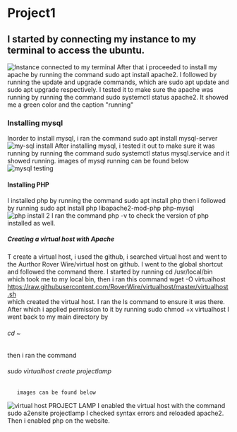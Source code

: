 # Project1
## I started by connecting my instance to my terminal to access the ubuntu. 
![Instance connected to my terminal](https://github.com/Chinyereonyenwe34/Project1/assets/132712031/ff56963c-e92b-493f-a71b-6db2d114eb0a)
After that i proceeded to install my apache by running the command sudo apt install apache2. I followed by running the update and upgrade commands, which are sudo apt update and sudo apt upgrade respectively. 
I tested it to make sure the apache was running by running the command sudo systemctl status apache2. It showed me a green color and the caption "running"
### Installing mysql
Inorder to install mysql, i ran the command sudo apt install mysql-server 
![my-sql install](https://github.com/Chinyereonyenwe34/Project1/assets/132712031/6150b7e8-4c8d-4446-b0f3-49af69d45fc3)
After installing mysql, i tested it out to make sure it was running by running the command sudo systemctl status mysql.service and it showed running. images of mysql running can be found below
![mysql testing](https://github.com/Chinyereonyenwe34/Project1/assets/132712031/659714cb-cb58-4777-8105-e75fc5d79401)
#### Installing PHP
I installed php by running the command sudo apt install php
then i followed by running sudo apt install php libapache2-mod-php php-mysql 
![php install 2](https://github.com/Chinyereonyenwe34/Project1/assets/132712031/d86d9a04-1905-40d7-9fdd-3c781a81ff31)
I ran the command php -v to check the version of php installed as well.
##### Creating a virtual host with Apache
T create a virtual host, i used the github, i searched virtual host and went to the Aurthor Rover Wire/virtual host on github. I went to the global shortcut and followed the command there. I started by running
cd /usr/local/bin 
which took me to my local bin, then i ran this command
wget -O virtualhost https://raw.githubusercontent.com/RoverWire/virtualhost/master/virtualhost.sh  
which created the virtual host. I ran the ls command to ensure it was there. After which i applied permission to it by running 
sudo chmod +x virtualhost
I went back to my main directory by 
###### cd ~
then i ran the command 
###### sudo virtualhost create projectlamp
       images can be found below
 ![virtual host PROJECT LAMP](https://github.com/Chinyereonyenwe34/Project1/assets/132712031/60b76fdf-fa0f-493d-9d63-cf8ab8ba5c00)
    I enabled the virtual host with the command     sudo a2ensite projectlamp
I checked syntax errors and reloaded apache2.
Then i enabled php on the website. 





